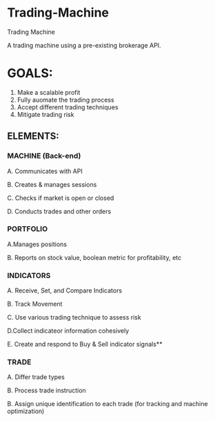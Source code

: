 # Trading-Machine
Trading Machine

A trading machine using a pre-existing brokerage API.

# GOALS:


1. Make a scalable profit
2. Fully auomate the trading process
3. Accept different trading techniques
4. Mitigate trading risk



## ELEMENTS:


### MACHINE (Back-end)

A. Communicates with API

B. Creates & manages sessions

C. Checks if market is open or closed

D. Conducts trades and other orders




### PORTFOLIO


A.Manages positions

B. Reports on stock value, boolean metric for profitability, etc




### INDICATORS


A. Receive, Set, and Compare Indicators

B. Track Movement

C. Use various trading technique to assess risk

D.Collect indicateor information cohesively

E. Create and respond to Buy & Sell indicator signals**



### TRADE


A. Differ trade types

B. Process trade instruction

B. Assign unique identification to each trade (for tracking and machine optimization)

